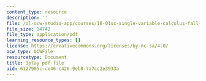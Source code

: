```yaml
---
content_type: resource
description: ''
file: /ol-ocw-studio-app/courses/18-01sc-single-variable-calculus-fall-2010/6127905cce46c4269eb87a7cc2e3933a_TQTDkpZP02A.pdf
file_size: 14742
file_type: application/pdf
learning_resource_types: []
license: https://creativecommons.org/licenses/by-nc-sa/4.0/
ocw_type: OCWFile
resourcetype: Document
title: 3play pdf file
uid: 6127905c-ce46-c426-9eb8-7a7cc2e3933a
---
```

